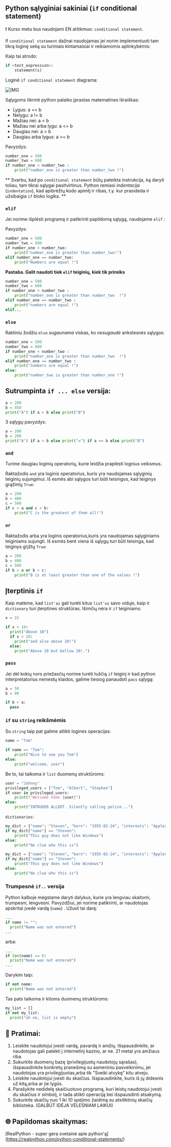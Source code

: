

## Python sąlyginiai sakiniai (`if` conditional statement)
❗ Kurso metu bus naudojami EN atitikmuo: `conditional statement`.  

If `conditional statement` dažnai naudojamas jei norim implementuoti tam tikrą loginę seką su turimais kintamaisiai ir reikiamomis aplinkybėmis: 

Kaip tai atrodo:

```python
if <test_expression>:
    statement(s)
```


Loginė `if conditional statement` diagrama:

![IMG](https://github.com/CodeAcademy-Online/python-new-material/blob/master/images/if_else.webp)


Sąlygoms tikrinti python palaiko įprastas matematines išraiškas:

* Lygus: a == b
* Nelygu: a != b
* Mažiau nei: a < b
* Mažiau nei arba lygu: a <= b
* Daugiau nei: a > b
* Daugiau arba lygus: a >= b

Pavyzdys:

```python
number_one = 500
number_two = 600
if number_one < number_two :
    print("number_one is greater than number_two !")
```
** Svarbu, kad po `conditional statement` būtų pateikta instrukcija, ką daryti toliau, tam tikrai sąlygai pasitvirtinus. Python remiasi _indentacija_ (`indentation`), kad apibrėžtų kodo apimtį ir ribas, t.y. kur prasideda ir užsibaigia `if` bloko logika. **

### `elif`
Jei norime išplėsti programą ir patikrinti papildomą sąlygą, naudojame `elif` : 

Pavyzdys:

```python
number_one = 500
number_two = 600
if number_one < number_two:
    print("number_one is greater than number_two!")
elif number_one == number_two:
    print("Numbers are equal !")
```

**Pastaba. Galit naudoti tiek `elif` teiginių, kiek tik prireiks**

```python
number_one = 500
number_two = 600
if number_one < number_two :
    print("number_one is greater than number_two  !")
elif number_one == number_two :
    print("numbers are equal !")
elif...
```

### `else`

Raktiniu žodžiu `else` _sugaunama_ viskas, ko _nesugaudė_ ankstesnės sąlygos:

```python
number_one = 500
number_two = 600
if number_one < number_two :
    print("number_one is greater than number_two  !")
elif number_one == number_two :
    print("numbers are equal !")
else:
    print("number_two is greater than number_one !")
```

## Sutrumpinta `if ... else` versija:

```python
a = 200
b = 450
print("A") if a > b else print("B")
```

3 _sąlygų_ pavyzdys:

```python
a = 200
b = 200
print("A") if a > b else print("=") if a == b else print("B")
```

### `and`
Turime daugiau loginių operatorių, kurie leidžia praplėsti lognius veiksmus.

Raktažodis `and` yra loginis operatorius, kuris yra naudojamas sąlyginių teiginių sujungimui.
Iš esmės abi sąlygos turi būti teisingos, kad teiginys grąžintų `True`:

```python
a = 200
b = 400
c = 500
if c > a and c > b:
    print("C is the greatest of them all!")
```

### `or`

Raktažodis arba yra loginis operatorius,kuris yra naudojamas sąlyginiams teiginiams sujungti.
Iš esmės bent viena iš sąlygų turi būti teisinga, kad teiginys grįžtų `True`:

```python
a = 200
b = 400
c = 500
if b > a or b > c:
    print("B is at least greater than one of the values !")
```

## Įterptinis `if`

Kaip matėme, kad `list'ai` gali turėti kitus `list'us` savo _viduje_, kaip ir `dictionary` turi įterptines struktūras. Išimčių nėra ir `if` teiginiams:

```python
x = 15

if x > 10:
  print("Above 10")
  if x > 20:
    print("and also above 20!")
  else:
    print("Above 10 but bellow 20!.")
```

### `pass`

Jei dėl kokių nors priežasčių norime turėti tuščią `if` teiginį ir kad python interpretatorius nemestų klaidos, galime tiesiog panaudoti `pass` sąlygą:

```python
a = 50
b = 80

if b > a:
  pass
```


### `if` su `string` reikšmėmis

Su `string` taip pat galime atlikti logines operacijas:

```python
name = "Tom"

if name == "Tom":
    print("Nice to see you Tom")
else:
    print("welcome, user")
```

Be to, tai taikoma ir `list` duomenų struktūroms:

```python
user = "Johnny"
privileged_users = ["Tom", "Albert", "Stephen"]
if user in privileged_users:
    print(f"Welcome home {user}")
else:
    print("INTRUDER ALLERT. Silently calling police...")
```


`dictionaries`:

```python
my_dict = {"name": "Steven", "born": "1955-02-24", "interests": "Apples"}
if my_dict["name"] == "Steven":
    print("This guy does not like Windows")
else:
    print("No clue who this is")
```

```python
my_dict = {"name": "Steven", "born": "1955-02-24", "interests": "Apples"}
if my_dict["name"] == "Steven":
    print("This guy does not like Windows")
else:
    print("No clue who this is")
```
### Trumpesnė `if..` versija 

Python kalboje mėgstame daryti dalykus, kurie yra lengviau skaitomi, trumpesni, lengvesni. Pavyzdžiui, jei norime patikrinti, ar naudotojas apskritai įvedė vardą (`name`) . Užuot tai darę:

```python
...
if name != "":
  print("Name was not entered")
...
```
arba:

```python
...
if len(name) == 0:
  print("Name was not entered")
...
```
Darykim taip:

```python
if not name:
  print("Name was not entered")
```

Tas pats taikoma ir kitoms duomenų struktūroms:

```python
my_list = []
if not my_list:
  print("oh no, list is empty")
```

## 🧠 Pratimai:

1. Leiskite naudotojui įvesti vardą, pavardę ir amžių. Išspausdinkite, ar naudotojas gali patekti į internetinį kazino, ar ne. 21 metai yra amžiaus riba.
2. Sukurkite duomenų bazę (privilegijuotų naudotojų sąrašas), išspausdinkite konkretų pranešimą su asmeniniu pasveikinimu, jei naudotojas yra 
   privilegijuotas,arba tik "Sveiki atvykę" kitu atveju.
3. Leiskite naudotojui įvesti du skaičius. Išspausdinkite, kuris iš jų didesnis už kitą,arba ar jie lygūs.
4. Parašykite nedidelę skaičiuotuvo programą, kuri leistų naudotojui įvesti du skaičius ir simbolį, ir tada atlikti operaciją bei išspausdinti atsakymą.
5. Sukurkite skaičių nuo 1 iki 10 spėjimo žaidimą su atsitiktinių skaičių biblioteka. (GALBŪT IDĖJA VĖLESNIAM LAIKUI)


## 🌐 Papildomas skaitymas:
[RealPython - super gera svetainė apie python'ą] (https://realpython.com/python-conditional-statements/)